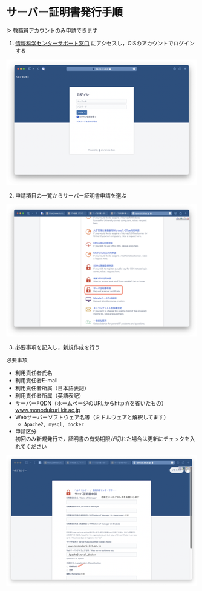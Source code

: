 # サーバー証明書発行手順

!> 教職員アカウントのみ申請できます

1. [情報科学センターサポート窓口](https://helpdesk.cis.kit.ac.jp) にアクセスし，CISのアカウントでログインする

![login](./img/certificate/login.png)

2. 申請項目の一覧からサーバー証明書申請を選ぶ

![index](./img/certificate/index.png)

3. 必要事項を記入し，新規作成を行う

必要事項

- 利用責任者氏名
- 利用責任者E-mail
- 利用責任者所属（日本語表記）
- 利用責任者所属（英語表記）
- サーバーFQDN（ホームページのURLからhttp://を省いたもの）  
www.monodukuri.kit.ac.jp
- Webサーバーソフトウェア名等（ミドルウェアと解釈してます）  
  - `Apache2, mysql, docker`
- 申請区分  
初回のみ新規発行で，証明書の有効期限が切れた場合は更新にチェックを入れてください

![request](./img/certificate/request.png)
